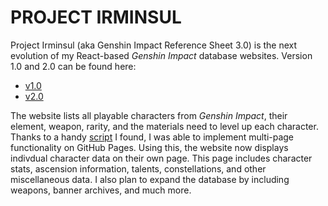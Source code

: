 # **PROJECT IRMINSUL**

Project Irminsul (aka Genshin Impact Reference Sheet 3.0) is the next evolution of my React-based *Genshin Impact* database websites. Version 1.0 and 2.0 can be found here: 
- [v1.0](https://bcheung98.github.io/genshin-impact-reference-sheet/) 
- [v2.0](https://bcheung98.github.io/genshin-impact-reference-sheet-2.0/)

The website lists all playable characters from *Genshin Impact*, their element, weapon, rarity, and the materials need to level up each character. Thanks to a handy [script](https://github.com/rafgraph/spa-github-pages) I found, I was able to implement multi-page functionality on GitHub Pages. Using this, the website now displays indivdual character data on their own page. This page includes character stats, ascension information, talents, constellations, and other miscellaneous data. 
I also plan to expand the database by including weapons, banner archives, and much more. 